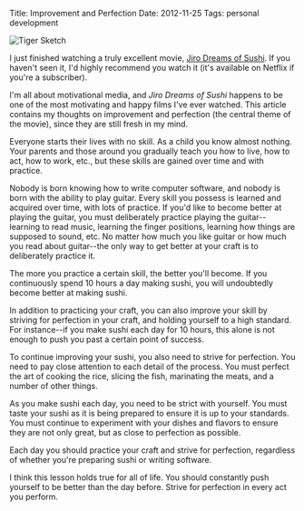 Title: Improvement and Perfection
Date: 2012-11-25
Tags: personal development


![Tiger Sketch][]


I just finished watching a truly excellent movie, [Jiro Dreams of Sushi][].  If
you haven't seen it, I'd highly recommend you watch it (it's available on
Netflix if you're a subscriber).

I'm all about motivational media, and *Jiro Dreams of Sushi* happens to be one
of the most motivating and happy films I've ever watched.  This article
contains my thoughts on improvement and perfection (the central theme of the
movie), since they are still fresh in my mind.

Everyone starts their lives with no skill.  As a child you know almost nothing.
Your parents and those around you gradually teach you how to live, how to act,
how to work, etc., but these skills are gained over time and with practice.

Nobody is born knowing how to write computer software, and nobody is born with
the ability to play guitar.  Every skill you possess is learned and acquired
over time, with lots of practice.  If you'd like to become better at playing
the guitar, you must deliberately practice playing the guitar--learning to read
music, learning the finger positions, learning how things are supposed to
sound, etc.  No matter how much you like guitar or how much you read about
guitar--the only way to get better at your craft is to deliberately practice
it.

The more you practice a certain skill, the better you'll become.  If you
continuously spend 10 hours a day making sushi, you will undoubtedly become
better at making sushi.

In addition to practicing your craft, you can also improve your skill by
striving for perfection in your craft, and holding yourself to a high standard.
For instance--if you make sushi each day for 10 hours, this alone is not enough
to push you past a certain point of success.

To continue improving your sushi, you also need to strive for perfection.  You
need to pay close attention to each detail of the process.  You must perfect
the art of cooking the rice, slicing the fish, marinating the meats, and a
number of other things.

As you make sushi each day, you need to be strict with yourself.  You must
taste your sushi as it is being prepared to ensure it is up to your standards.
You must continue to experiment with your dishes and flavors to ensure they are
not only great, but as close to perfection as possible.

Each day you should practice your craft and strive for perfection, regardless
of whether you're preparing sushi or writing software.

I think this lesson holds true for all of life.  You should constantly push
yourself to be better than the day before.  Strive for perfection in every act
you perform.


  [Tiger Sketch]: {filename}/images/2012/tiger-sketch.png "Tiger Sketch"
  [Jiro Dreams of Sushi]: http://www.amazon.com/gp/product/B007UW9WOQ/ref=as_li_ss_tl?ie=UTF8&camp=1789&creative=390957&creativeASIN=B007UW9WOQ&linkCode=as2&tag=rdegges-20 "Jiro Dreams of Sushi"
